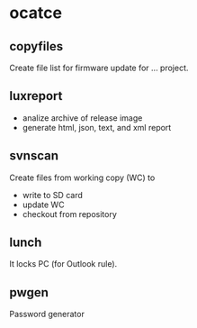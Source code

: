 ocatce
======


copyfiles
---------
Create file list for firmware update for ... project.


luxreport
---------
- analize archive of release image
- generate html, json, text, and xml report


svnscan
-------
Create files from working copy (WC) to

- write to SD card
- update WC
- checkout from repository


lunch
-----
It locks PC (for Outlook rule).


pwgen
-----
Password generator
